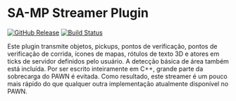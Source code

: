 # SA-MP Streamer Plugin
[![GitHub Release](https://img.shields.io/github/release/NicKv7/samp-streamer-plugin.svg)](https://github.com/NicKv7/samp-streamer-plugin/releases/latest) [![Build Status](https://github.com/NicKv7/samp-streamer-plugin/actions/workflows/build.yml/badge.svg)](https://github.com/NicKv7/samp-streamer-plugin/actions/workflows/build.yml)

Este plugin transmite objetos, pickups, pontos de verificação, pontos de verificação de corrida, ícones de mapas, rótulos de texto 3D e atores em ticks de servidor definidos pelo usuário. A detecção básica de área também está incluída. Por ser escrito inteiramente em C++, grande parte da sobrecarga do PAWN é evitada. Como resultado, este streamer é um pouco mais rápido do que qualquer outra implementação atualmente disponível no PAWN.

